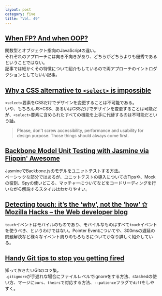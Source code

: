 ```yaml
---
layout: post
category: five
title: "Vol. 49"
---
```


## [When FP? And when OOP?](http://raganwald.com/2013/04/08/functional-vs-OOP.html)

関数型とオブジェクト指向のJavaScriptの違い。  
それぞれのアプローチには向き不向きがあり、どちらがどちらよりも優秀であるということではない。  
記事では細かくその特徴について紹介もしているので両アプローチのイントロダクションとしてもいい記事。

## [Why a CSS alternative to `<select>` is impossible](http://hugogiraudel.com/2013/04/08/css-alternative-select/)

`<select>`要素をCSSだけでデザインを変更することは不可能である。  
いや、もちろんJS+CSS、あるいはCSSだけでデザインを変更することは可能だが、`<select>`要素に含められたすべての機能を上手に代替するのは不可能だという話。

> Please, don't screw accessibility, performance and usability for design purpose. Those things should always come first.

## [Backbone Model Unit Testing with Jasmine via Flippin' Awesome](http://flippinawesome.org/2013/04/08/backbone-jasmine/)

JasmineでBackbone.jsのモデルをユニットテストする方法。  
ベーシックな部分ではあるが、ユニットテストの導入についてのTipsや、Mockの役割、Spyの使いどころ、マッチャーについてなどをコードリーディングを行いながら解説するスタイルはわかりやすい。

## [Detecting touch: it’s the ‘why’, not the ‘how’ ✩ Mozilla Hacks – the Web developer blog](https://hacks.mozilla.org/2013/04/detecting-touch-its-the-why-not-the-how/)

`touch`イベントはモバイルのものであり、モバイルなものはすべて`touch`イベントを使うべき、というわけではない。Pointer Eventについてや、300msの遅延の問題解決など様々なイベント周りのもろもろについてかなり詳しく紹介している。

## [Handy Git tips to stop you getting fired](http://blog.apiaxle.com/post/handy-git-tips-to-stop-you-getting-fired/)

知っておきたいGitのコツ集。  
`.gitignore`が手遅れな場合にファイルレベルでignoreをする方法、stashedの使い方、マージに`ours`、`theirs`で対応する方法、`--patience`フラグで`diff`をしやすく。